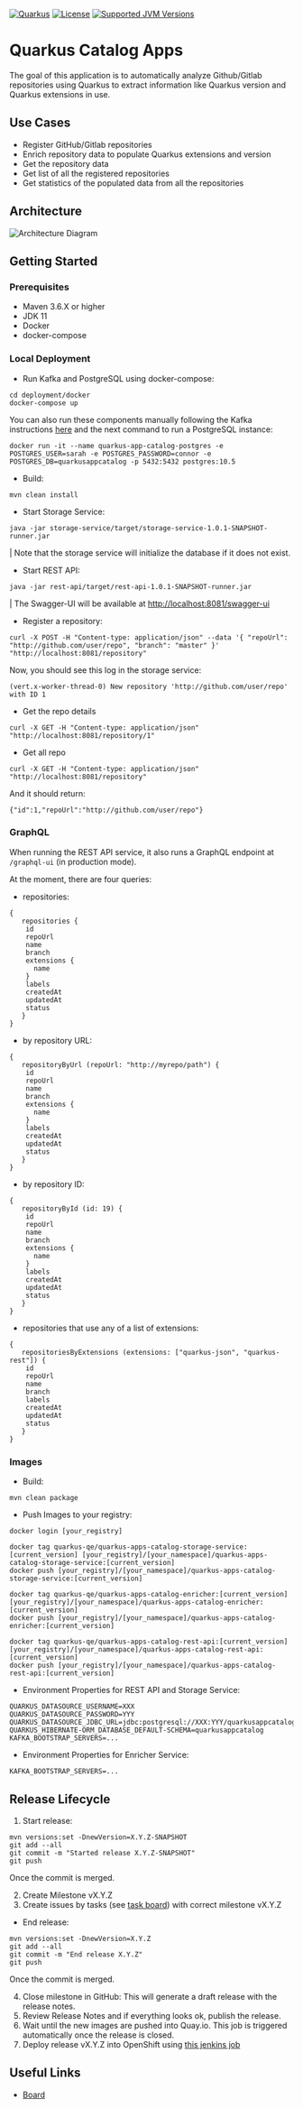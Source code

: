 [![Quarkus](https://design.jboss.org/quarkus/logo/final/PNG/quarkus_logo_horizontal_rgb_1280px_default.png)](https://quarkus.io/)
[![License](https://img.shields.io/github/license/quarkusio/quarkus?style=for-the-badge&logo=apache)](https://www.apache.org/licenses/LICENSE-2.0)
[![Supported JVM Versions](https://img.shields.io/badge/JVM-8--11--15-brightgreen.svg?style=for-the-badge&logo=Java)](https://github.com/quarkusio/quarkus/actions/runs/113853915/)

# Quarkus Catalog Apps

The goal of this application is to automatically analyze Github/Gitlab repositories using Quarkus to extract information like Quarkus version and Quarkus extensions in use.

## Use Cases

- Register GitHub/Gitlab repositories
- Enrich repository data to populate Quarkus extensions and version
- Get the repository data
- Get list of all the registered repositories
- Get statistics of the populated data from all the repositories

## Architecture

![Architecture Diagram](docs/app-diagram-components.png)

## Getting Started

### Prerequisites

- Maven 3.6.X or higher
- JDK 11
- Docker
- docker-compose

### Local Deployment

- Run Kafka and PostgreSQL using docker-compose:

```
cd deployment/docker
docker-compose up
```  

You can also run these components manually following the Kafka instructions [here](https://kafka.apache.org/quickstart) and the next command to run a PostgreSQL instance:

```
docker run -it --name quarkus-app-catalog-postgres -e POSTGRES_USER=sarah -e POSTGRES_PASSWORD=connor -e POSTGRES_DB=quarkusappcatalog -p 5432:5432 postgres:10.5
``` 

- Build:

```
mvn clean install
```

- Start Storage Service:

```
java -jar storage-service/target/storage-service-1.0.1-SNAPSHOT-runner.jar
```

| Note that the storage service will initialize the database if it does not exist.

- Start REST API:

```
java -jar rest-api/target/rest-api-1.0.1-SNAPSHOT-runner.jar
```

| The Swagger-UI will be available at [http://localhost:8081/swagger-ui](http://localhost:8081/swagger-ui)

- Register a repository:

```
curl -X POST -H "Content-type: application/json" --data '{ "repoUrl": "http://github.com/user/repo", "branch": "master" }' "http://localhost:8081/repository"
```

Now, you should see this log in the storage service:

```
(vert.x-worker-thread-0) New repository 'http://github.com/user/repo' with ID 1
```

- Get the repo details

```
curl -X GET -H "Content-type: application/json" "http://localhost:8081/repository/1"
```

- Get all repo 

```
curl -X GET -H "Content-type: application/json" "http://localhost:8081/repository"
```

And it should return:

```
{"id":1,"repoUrl":"http://github.com/user/repo"}
```

### GraphQL

When running the REST API service, it also runs a GraphQL endpoint at `/graphql-ui` (in production mode).

At the moment, there are four queries:

- repositories:

```
{
   repositories {
    id
    repoUrl
    name
    branch
    extensions {
      name
    }
    labels
    createdAt
    updatedAt
    status
   }
}
```

- by repository URL:

```
{
   repositoryByUrl (repoUrl: "http://myrepo/path") {
    id
    repoUrl
    name
    branch
    extensions {
      name
    }
    labels
    createdAt
    updatedAt
    status
   }
}
```

- by repository ID:

```
{
   repositoryById (id: 19) {
    id
    repoUrl
    name
    branch
    extensions {
      name
    }
    labels
    createdAt
    updatedAt
    status
   }
}
```

- repositories that use any of a list of extensions:

```
{
   repositoriesByExtensions (extensions: ["quarkus-json", "quarkus-rest"]) {
    id
    repoUrl
    name
    branch
    labels
    createdAt
    updatedAt
    status
   }
}
```

### Images

- Build:

```
mvn clean package
```

- Push Images to your registry:

```
docker login [your_registry]

docker tag quarkus-qe/quarkus-apps-catalog-storage-service:[current_version] [your_registry]/[your_namespace]/quarkus-apps-catalog-storage-service:[current_version]
docker push [your_registry]/[your_namespace]/quarkus-apps-catalog-storage-service:[current_version]

docker tag quarkus-qe/quarkus-apps-catalog-enricher:[current_version] [your_registry]/[your_namespace]/quarkus-apps-catalog-enricher:[current_version]
docker push [your_registry]/[your_namespace]/quarkus-apps-catalog-enricher:[current_version]

docker tag quarkus-qe/quarkus-apps-catalog-rest-api:[current_version] [your_registry]/[your_namespace]/quarkus-apps-catalog-rest-api:[current_version]
docker push [your_registry]/[your_namespace]/quarkus-apps-catalog-rest-api:[current_version]
```

- Environment Properties for REST API and Storage Service:

```
QUARKUS_DATASOURCE_USERNAME=XXX
QUARKUS_DATASOURCE_PASSWORD=YYY
QUARKUS_DATASOURCE_JDBC_URL=jdbc:postgresql://XXX:YYY/quarkusappcatalog
QUARKUS_HIBERNATE-ORM_DATABASE_DEFAULT-SCHEMA=quarkusappcatalog
KAFKA_BOOTSTRAP_SERVERS=...
```

- Environment Properties for Enricher Service:

```
KAFKA_BOOTSTRAP_SERVERS=...
```

## Release Lifecycle

1. Start release:

```
mvn versions:set -DnewVersion=X.Y.Z-SNAPSHOT
git add --all
git commit -m "Started release X.Y.Z-SNAPSHOT"
git push
```

Once the commit is merged.

2. Create Milestone vX.Y.Z
3. Create issues by tasks (see [task board](https://trello.com/c/RcosHgqo)) with correct milestone vX.Y.Z

- End release:

```
mvn versions:set -DnewVersion=X.Y.Z
git add --all
git commit -m "End release X.Y.Z"
git push
```

Once the commit is merged.

4. Close milestone in GitHub: This will generate a draft release with the release notes.
5. Review Release Notes and if everything looks ok, publish the release.
6. Wait until the new images are pushed into Quay.io. This job is triggered automatically once the release is closed.
7. Deploy release vX.Y.Z into OpenShift using [this jenkins job](https://quarkus-qe-jenkins.rhev-ci-vms.eng.rdu2.redhat.com/job/quarkus-apps-catalog-promote/)

## Useful Links

- [Board](https://trello.com/c/RcosHgqo)
